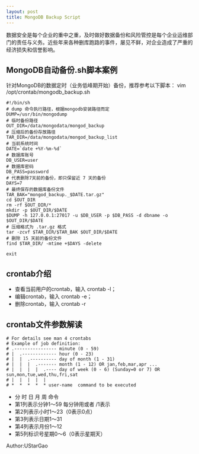 ```yaml
---
layout: post
title: MongoDB Backup Script
---
```

数据安全是每个企业的重中之重，及时做好数据备份和风险管控是每个企业运维部门的责任与义务。近些年来各种删库跑路的事件，屡见不鲜，对企业造成了严重的经济损失和信誉影响。

## MongoDB自动备份.sh脚本案例
针对MongoDB的数据定时（业务低峰期开始）备份，推荐参考以下脚本：
vim /opt/crontab/mongodb_backup.sh

```
#!/bin/sh
# dump 命令执行路径，根据mongodb安装路径而定
DUMP=/usr/bin/mongodump
# 临时备份路径
OUT_DIR=/data/mongodata/mongod_backup
# 压缩后的备份存放路径
TAR_DIR=/data/mongodata/mongod_backup_list
# 当前系统时间
DATE=`date +%Y-%m-%d`
# 数据库账号
DB_USER=user
# 数据库密码
DB_PASS=password
# 代表删除7天前的备份，即只保留近 7 天的备份
DAYS=7
# 最终保存的数据库备份文件
TAR_BAK="mongod_backup._$DATE.tar.gz"
cd $OUT_DIR
rm -rf $OUT_DIR/*
mkdir -p $OUT_DIR/$DATE
$DUMP -h 127.0.0.1:27017 -u $DB_USER -p $DB_PASS -d dbname -o $OUT_DIR/$DATE
# 压缩格式为 .tar.gz 格式
tar -zcvf $TAR_DIR/$TAR_BAK $OUT_DIR/$DATE
# 删除 15 天前的备份文件
find $TAR_DIR/ -mtime +$DAYS -delete
 
exit
```
## crontab介绍
- 查看当前用户的crontab，输入 crontab -l；
- 编辑crontab，输入 crontab -e；
- 删除crontab，输入 crontab -r

## crontab文件参数解读

```
# For details see man 4 crontabs
# Example of job definition:
# .---------------- minute (0 - 59)
# |  .------------- hour (0 - 23)
# |  |  .---------- day of month (1 - 31)
# |  |  |  .------- month (1 - 12) OR jan,feb,mar,apr ...
# |  |  |  |  .---- day of week (0 - 6) (Sunday=0 or 7) OR sun,mon,tue,wed,thu,fri,sat
# |  |  |  |  |
# *  *  *  *  * user-name  command to be executed
```
- 分 时 日 月 周 命令
- 第1列表示分钟1～59 每分钟用或者 /1表示
- 第2列表示小时1～23（0表示0点）
- 第3列表示日期1～31
- 第4列表示月份1～12
- 第5列标识号星期0～6（0表示星期天）


Author:UStarGao
